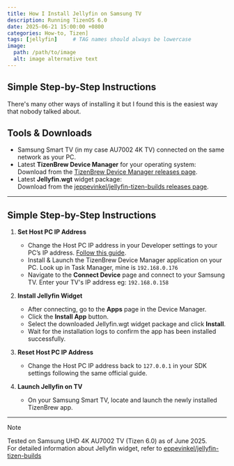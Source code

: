 ```yaml
---
title: How I Install Jellyfin on Samsung TV
description: Running TizenOS 6.0
date: 2025-06-21 15:00:00 +0800
categories: How-to, Tizen]
tags: [jellyfin]     # TAG names should always be lowercase
image:
  path: /path/to/image
  alt: image alternative text
---
```


## Simple Step-by-Step Instructions

There's many other ways of installing it but I found this is the easiest way that nobody talked about.

## Tools & Downloads

- Samsung Smart TV (in my case AU7002 4K TV) connected on the same network as your PC. 
- Latest **TizenBrew Device Manager** for your operating system:  
  Download from the [TizenBrew Device Manager releases page](https://github.com/reisxd/tizenbrew-device-manager/releases/latest).
- Latest **Jellyfin.wgt** widget package:  
  Download from the [jeppevinkel/jellyfin-tizen-builds releases page](https://github.com/jeppevinkel/jellyfin-tizen-builds/releases/latest).

---

## Simple Step-by-Step Instructions

1. **Set Host PC IP Address**  
   - Change the Host PC IP address in your Developer settings to your PC’s IP address. [Follow this guide](https://developer.samsung.com/smarttv/develop/getting-started/using-sdk/tv-device.html#Connecting-the-TV-and-SDK).  
   - Install & Launch the TizenBrew Device Manager application on your PC. Look up in Task Manager, mine is `192.168.0.176`
   - Navigate to the **Connect Device** page and connect to your Samsung TV. Enter your TV's IP address eg: `192.168.0.158`

3. **Install Jellyfin Widget**  
   - After connecting, go to the **Apps** page in the Device Manager.  
   - Click the **Install App** button.  
   - Select the downloaded Jellyfin.wgt widget package and click **Install**.  
   - Wait for the installation logs to confirm the app has been installed successfully.

4. **Reset Host PC IP Address**  
   - Change the Host PC IP address back to `127.0.0.1` in your SDK settings following the same official guide.

5. **Launch Jellyfin on TV**  
   - On your Samsung Smart TV, locate and launch the newly installed TizenBrew app.

---

> [!NOTE]
> Tested on Samsung UHD 4K AU7002 TV (Tizen 6.0) as of June 2025.  
> For detailed information about Jellyfin widget, refer to [eppevinkel/jellyfin-tizen-builds](https://github.com/jeppevinkel/jellyfin-tizen-builds?tab=readme-ov-file#jellyfin-tizen-builds)
